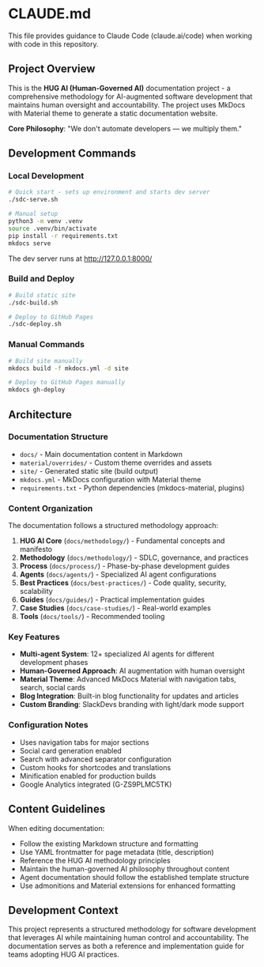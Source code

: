 # CLAUDE.md

This file provides guidance to Claude Code (claude.ai/code) when working with code in this repository.

## Project Overview

This is the **HUG AI (Human-Governed AI)** documentation project - a comprehensive methodology for AI-augmented software development that maintains human oversight and accountability. The project uses MkDocs with Material theme to generate a static documentation website.

**Core Philosophy**: "We don't automate developers — we multiply them."

## Development Commands

### Local Development
```bash
# Quick start - sets up environment and starts dev server
./sdc-serve.sh

# Manual setup
python3 -m venv .venv
source .venv/bin/activate
pip install -r requirements.txt
mkdocs serve
```
The dev server runs at http://127.0.0.1:8000/

### Build and Deploy
```bash
# Build static site
./sdc-build.sh

# Deploy to GitHub Pages  
./sdc-deploy.sh
```

### Manual Commands
```bash
# Build site manually
mkdocs build -f mkdocs.yml -d site

# Deploy to GitHub Pages manually
mkdocs gh-deploy
```

## Architecture

### Documentation Structure
- `docs/` - Main documentation content in Markdown
- `material/overrides/` - Custom theme overrides and assets
- `site/` - Generated static site (build output)
- `mkdocs.yml` - MkDocs configuration with Material theme
- `requirements.txt` - Python dependencies (mkdocs-material, plugins)

### Content Organization
The documentation follows a structured methodology approach:

1. **HUG AI Core** (`docs/methodology/`) - Fundamental concepts and manifesto
2. **Methodology** (`docs/methodology/`) - SDLC, governance, and practices  
3. **Process** (`docs/process/`) - Phase-by-phase development guides
4. **Agents** (`docs/agents/`) - Specialized AI agent configurations
5. **Best Practices** (`docs/best-practices/`) - Code quality, security, scalability
6. **Guides** (`docs/guides/`) - Practical implementation guides
7. **Case Studies** (`docs/case-studies/`) - Real-world examples
8. **Tools** (`docs/tools/`) - Recommended tooling

### Key Features
- **Multi-agent System**: 12+ specialized AI agents for different development phases
- **Human-Governed Approach**: AI augmentation with human oversight
- **Material Theme**: Advanced MkDocs Material with navigation tabs, search, social cards
- **Blog Integration**: Built-in blog functionality for updates and articles
- **Custom Branding**: SlackDevs branding with light/dark mode support

### Configuration Notes
- Uses navigation tabs for major sections
- Social card generation enabled
- Search with advanced separator configuration
- Custom hooks for shortcodes and translations
- Minification enabled for production builds
- Google Analytics integrated (G-ZS9PLMC5TK)

## Content Guidelines

When editing documentation:
- Follow the existing Markdown structure and formatting
- Use YAML frontmatter for page metadata (title, description)
- Reference the HUG AI methodology principles
- Maintain the human-governed AI philosophy throughout content
- Agent documentation should follow the established template structure
- Use admonitions and Material extensions for enhanced formatting

## Development Context

This project represents a structured methodology for software development that leverages AI while maintaining human control and accountability. The documentation serves as both a reference and implementation guide for teams adopting HUG AI practices.